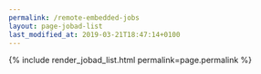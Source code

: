 ```yaml
---
permalink: /remote-embedded-jobs
layout: page-jobad-list
last_modified_at: 2019-03-21T18:47:14+0100
---
```

{% include render_jobad_list.html permalink=page.permalink %}
